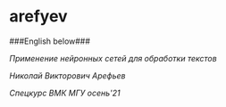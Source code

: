 # arefyev

###English below###

*Применение нейронных сетей для обработки текстов* 

*Николай Викторович Арефьев*

*Cпецкурс ВМК МГУ осень'21*
